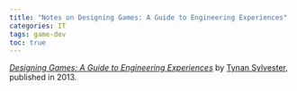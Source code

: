 ```yaml
---
title: "Notes on Designing Games: A Guide to Engineering Experiences"
categories: IT
tags: game-dev
toc: true
---
```


[*Designing Games: A Guide to Engineering Experiences*](https://www.amazon.com/Designing-Games-Guide-Engineering-Experiences/dp/1449337937) by [Tynan Sylvester](https://twitter.com/TynanSylvester), published in 2013.
